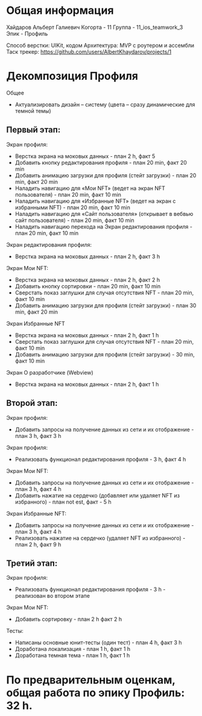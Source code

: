 # Общая информация
Хайдаров Альберт Галиевич
Когорта - 11
Группа - 11_ios_teamwork_3
Эпик - Профиль

Способ верстки: UIKit, кодом
Архитектура: MVP с роутером и ассембли
Таск трекер: https://github.com/users/AlbertKhaydarov/projects/1


# Декомпозиция Профиля 

Общее
- Актуализировать дизайн – систему (цвета – сразу динамические для темной темы)

## Первый этап:
Экран профиля:
- Верстка экрана на моковых данных - план 2 h, факт 5
- Добавить кнопку редактирования профиля - план 20 min, факт 20 min
- Добавить анимацию загрузки для профиля (стейт загрузки) - план 20 min, факт 20 min
- Наладить навигацию для «Мои NFT» (ведет на экран NFT пользователя) - план 20 min, факт 10 min
- Наладить навигацию для «Избранные NFT» (ведет на экран с избранными NFT) - план 20 min, факт 10 min
- Наладить навигацию для «Сайт пользователя» (открывает в вебвью сайт пользователя) - план 20 min, факт 10 min
- Наладить навигацию перехода на Экран редактирования профиля - план 20 min, факт 10 min

Экран редактирования профиля:
- Верстка экрана на моковых данных - план 2 h, факт 3 h

Экран Мои NFT:
- Верстка экрана на моковых данных - план 2 h, факт 2 h
- Добавить кнопку сортировки - план 20 min, факт 10 min
- Сверстать показ заглушки для случая отсутствия NFT - план 20 min, факт 10 min
- Добавить анимацию загрузки для профиля (стейт загрузки) - план 30 min, факт 20 min

Экран Избранные NFT
- Верстка экрана на моковых данных - план 2 h, факт 1 h
- Сверстать показ заглушки для случая отсутствия NFT - план 20 min, факт 10 min
- Добавить анимацию загрузки для профиля (стейт загрузки) - 30 min, факт 10 min

Экран О разработчике (Webview)
- Верстка экрана на моковых данных - план 2 h, факт 1 h

## Второй этап:

Экран профиля:
- Добавить запросы на получение данных из сети и их отображение - план 3 h, факт 3 h

Экран профиля:
- Реализовать функционал  редактирования профиля - 3 h, факт 4 h

Экран Мои NFT:
- Добавить запросы на получение данных из сети и их отображение - план 3 h, факт 4 h
- Добавить нажатие на сердечко (добавляет или удаляет NFT из избранного) - план not est, факт - 5 h

Экран Избранные NFT:
- Добавить запросы на получение данных из сети и их отображение - план 3 h, факт 4 h
- Реализовать  нажатие на сердечко (удаляет NFT из избранного) - план 2 h, факт 9 h

## Третий этап:

Экран профиля:
- Реализовать функционал  редактирования профиля - 3 h - реализован во втором этапе

Экран Мои NFT:
- Добавить сортировку - план 2 h факт 2 h

Тесты:
- Написаны основные юнит-тесты (один тест) - план 4 h, факт 3 h
- Доработана локализация - план 1 h, факт 1 h
- Доработана темная тема - план 1 h, факт 1 h

# По предварительным оценкам, общая работа по эпику Профиль: 32 h.

